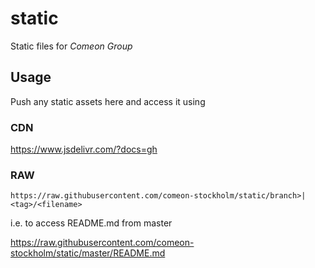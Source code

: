 # static
Static files for *Comeon Group*

## Usage
Push any static assets here and access it using

### CDN
https://www.jsdelivr.com/?docs=gh

### RAW

`https://raw.githubusercontent.com/comeon-stockholm/static/branch>|<tag>/<filename>`

  i.e. to access README.md from master
  
https://raw.githubusercontent.com/comeon-stockholm/static/master/README.md
